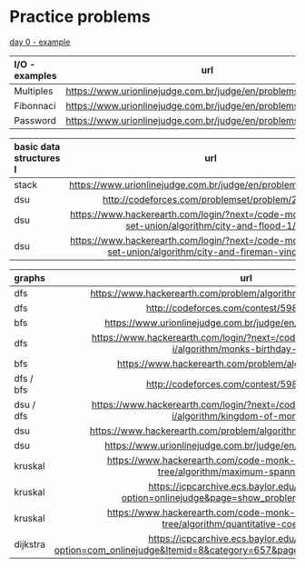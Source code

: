 Practice problems
=================

[day 0 - example](https://www.urionlinejudge.com.br/judge/en/problems/view/1366)

I/O - examples | url |
:-- | :--: |
Multiples |https://www.urionlinejudge.com.br/judge/en/problems/view/1044|
Fibonnaci |https://www.urionlinejudge.com.br/judge/en/problems/view/1151|
Password | https://www.urionlinejudge.com.br/judge/en/problems/view/1114 |

basic data structures I | url |
:-- | :--: |
stack | https://www.urionlinejudge.com.br/judge/en/problems/view/1069 |
dsu | http://codeforces.com/problemset/problem/277/A |
dsu | https://www.hackerearth.com/login/?next=/code-monk-disjoint-set-union/algorithm/city-and-flood-1/ | 
dsu | https://www.hackerearth.com/login/?next=/code-monk-disjoint-set-union/algorithm/city-and-fireman-vincent/ |

graphs | url |
:-- | :--: |
dfs | https://www.hackerearth.com/problem/algorithm/monks-birthday-treat/ |
dfs | http://codeforces.com/contest/598/problem/D |
bfs | https://www.urionlinejudge.com.br/judge/en/problems/view/1923 |
dfs | https://www.hackerearth.com/login/?next=/code-monk-graph-theory-i/algorithm/monks-birthday-treat/ |
bfs | https://www.hackerearth.com/problem/algorithm/dhoom-4/ |
dfs / bfs | http://codeforces.com/contest/598/problem/D |
dsu / dfs | https://www.hackerearth.com/login/?next=/code-monk-graph-theory-i/algorithm/kingdom-of-monkeys/ |
dsu | https://www.hackerearth.com/problem/algorithm/kingdom-of-monkeys/ |
dsu | https://www.urionlinejudge.com.br/judge/en/problems/view/1527 |
kruskal | https://www.hackerearth.com/code-monk-minimum-spanning-tree/algorithm/maximum-spanning-tree/ |
kruskal | https://icpcarchive.ecs.baylor.edu/index.php?option=onlinejudge&page=show_problem&problem=5013 |
kruskal | https://www.hackerearth.com/code-monk-minimum-spanning-tree/algorithm/quantitative-coefficient/ |
dijkstra | https://icpcarchive.ecs.baylor.edu/index.php?option=com_onlinejudge&Itemid=8&category=657&page=show_problem&problem=4897 |

